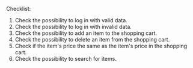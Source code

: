 Checklist:
1. Check the possibility to log in with valid data.
2. Check the possibility to log in with invalid data.
3. Check the possibility to add an item to the shopping cart.
4. Check the possibility to delete an item from the shopping cart.
5. Check if the item's price the same as the item's price in the shopping cart.
6. Check the possibility to search for items.